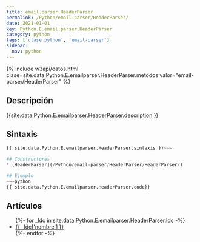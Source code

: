 ```yaml
---
title: email.parser.HeaderParser
permalink: /Python/email-parser/HeaderParser/
date: 2021-01-01
key: Python.E.email.parser.HeaderParser
category: python
tags: ['clase python', 'email-parser']
sidebar: 
  nav: python
---
```


{% include w3api/datos.html clase=site.data.Python.E.emailparser.HeaderParser.metodos valor="email-parser/HeaderParser" %}

## Descripción
{{site.data.Python.E.emailparser.HeaderParser.description }}

## Sintaxis
~~~python
{{ site.data.Python.E.emailparser.HeaderParser.sintaxis }}~~~

## Constructores
* [HeaderParser](/Python/email-parser/HeaderParser/HeaderParser/)

## Ejemplo
~~~python
{{ site.data.Python.E.emailparser.HeaderParser.code}}
~~~

## Artículos
<ul>
{%- for _ldc in site.data.Python.E.emailparser.HeaderParser.ldc -%}
   <li>
       <a href="{{_ldc['url'] }}">{{ _ldc['nombre'] }}</a>
   </li>
{%- endfor -%}
</ul>
